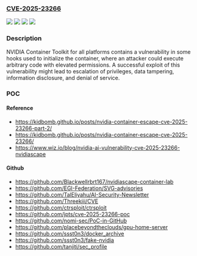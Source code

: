 ### [CVE-2025-23266](https://cve.mitre.org/cgi-bin/cvename.cgi?name=CVE-2025-23266)
![](https://img.shields.io/static/v1?label=Product&message=Container%20Toolkit&color=blue)
![](https://img.shields.io/static/v1?label=Version&message=NVIDIA%20Container%20Toolkit%20All%20versions%20up%20to%20and%20including%201.17.7%20(CDI%20mode%20only%20for%20versions%20prior%20to%201.17.5)%20&color=brightgreen)
![](https://img.shields.io/static/v1?label=Version&message=NVIDIA%20GPU%20Operator%20All%20versions%20up%20to%20and%20including%2025.3.0%20(CDI%20mode%20only%20for%20versions%20prior%20to%2025.3.0)%20&color=brightgreen)
![](https://img.shields.io/static/v1?label=Vulnerability&message=CWE-426%3A%20Untrusted%20Search%20Path&color=brightgreen)

### Description

NVIDIA Container Toolkit for all platforms contains a vulnerability in some hooks used to initialize the container, where an attacker could execute arbitrary code with elevated permissions. A successful exploit of this vulnerability might lead to escalation of privileges, data tampering, information disclosure, and denial of service.

### POC

#### Reference
- https://kidbomb.github.io/posts/nvidia-container-escape-cve-2025-23266-part-2/
- https://kidbomb.github.io/posts/nvidia-container-escape-cve-2025-23266/
- https://www.wiz.io/blog/nvidia-ai-vulnerability-cve-2025-23266-nvidiascape

#### Github
- https://github.com/Blackwellrbrt167/nvidiascape-container-lab
- https://github.com/EGI-Federation/SVG-advisories
- https://github.com/TalEliyahu/AI-Security-Newsletter
- https://github.com/Threekiii/CVE
- https://github.com/ctrsploit/ctrsploit
- https://github.com/jpts/cve-2025-23266-poc
- https://github.com/nomi-sec/PoC-in-GitHub
- https://github.com/placebeyondtheclouds/gpu-home-server
- https://github.com/ssst0n3/docker_archive
- https://github.com/ssst0n3/fake-nvidia
- https://github.com/tanjiti/sec_profile

